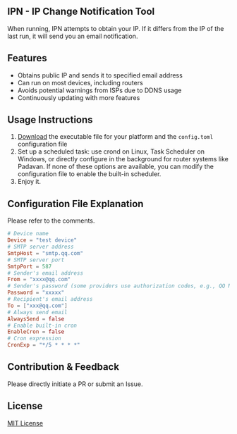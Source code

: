 IPN - IP Change Notification Tool
---

When running, IPN attempts to obtain your IP. If it differs from the IP of the last run, it will send you an email notification.

## Features

- Obtains public IP and sends it to specified email address
- Can run on most devices, including routers
- Avoids potential warnings from ISPs due to DDNS usage
- Continuously updating with more features

## Usage Instructions

1. [Download](https://github.com/devzhi/ipn/releases) the executable file for your platform and the `config.toml` configuration file
2. Set up a scheduled task: use crond on Linux, Task Scheduler on Windows, or directly configure in the background for router systems like Padavan. If none of these options are available, you can modify the configuration file to enable the built-in scheduler.
3. Enjoy it.

## Configuration File Explanation

Please refer to the comments.

```toml
# Device name
Device = "test device"
# SMTP server address
SmtpHost = "smtp.qq.com"
# SMTP server port
SmtpPort = 587
# Sender's email address
From = "xxxx@qq.com"
# Sender's password (some providers use authorization codes, e.g., QQ Mail)
Password = "xxxxx"
# Recipient's email address
To = ["xxx@qq.com"]
# Always send email
AlwaysSend = false
# Enable built-in cron
EnableCron = false
# Cron expression
CronExp = "*/5 * * * *"
```

## Contribution & Feedback

Please directly initiate a PR or submit an Issue.

## License

[MIT License](https://github.com/devzhi/ipn/blob/main/LICENSE)

